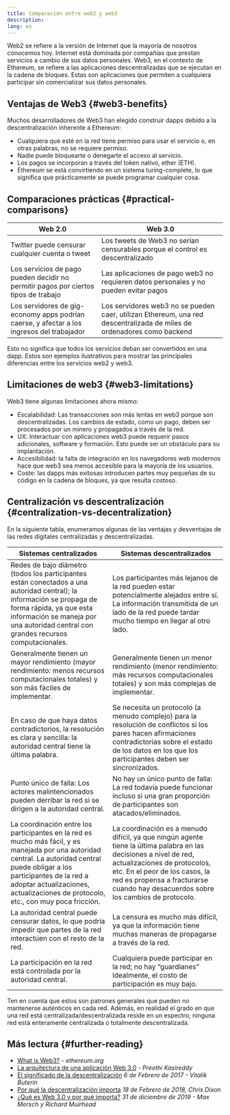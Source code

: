 ```yaml
---
title: Comparación entre web2 y web3
description:
lang: es
---
```


Web2 se refiere a la versión de Internet que la mayoría de nosotros conocemos hoy. Internet está dominada por compañías que prestan servicios a cambio de sus datos personales. Web3, en el contexto de Ethereum, se refiere a las aplicaciones descentralizadas que se ejecutan en la cadena de bloques. Estas son aplicaciones que permiten a cualquiera participar sin comercializar sus datos personales.

## Ventajas de Web3 {#web3-benefits}

Muchos desarrolladores de Web3 han elegido construir dapps debido a la descentralización inherente a Ethereum:

- Cualquiera que esté en la red tiene permiso para usar el servicio o, en otras palabras, no se requiere permiso.
- Nadie puede bloquearte o denegarte el acceso al servicio.
- Los pagos se incorporan a través del token nativo, ether (ETH).
- Ethereum se está convirtiendo en un sistema turing-complete, lo que significa que prácticamente se puede programar cualquier cosa.

## Comparaciones prácticas {#practical-comparisons}

| Web 2.0                                                                                    | Web 3.0                                                                                                                |
| ------------------------------------------------------------------------------------------ | ---------------------------------------------------------------------------------------------------------------------- |
| Twitter puede censurar cualquier cuenta o tweet                                            | Los tweets de Web3 no serían censurables porque el control es descentralizado                                          |
| Los servicios de pago pueden decidir no permitir pagos por ciertos tipos de trabajo        | Las aplicaciones de pago web3 no requieren datos personales y no pueden evitar pagos                                   |
| Los servidores de gig-economy apps podrían caerse, y afectar a los ingresos del trabajador | Los servidores web3 no se pueden caer, utilizan Ethereum, una red descentralizada de miles de ordenadores como backend |

Esto no significa que todos los servicios deban ser convertidos en una dapp. Estos son ejemplos ilustrativos para mostrar las principales diferencias entre los servicios web2 y web3.

## Limitaciones de web3 {#web3-limitations}

Web3 tiene algunas limitaciones ahora mismo:

- Escalabilidad: Las transacciones son más lentas en web3 porque son descentralizadas. Los cambios de estado, como un pago, deben ser procesados por un minero y propagados a través de la red.
- UX: Interactuar con aplicaciones web3 puede requerir pasos adicionales, software y formación. Esto puede ser un obstáculo para su implantación.
- Accesibilidad: la falta de integración en los navegadores web modernos hace que web3 sea menos accesible para la mayoría de los usuarios.
- Coste: las dapps más exitosas introducen partes muy pequeñas de su código en la cadena de bloques, ya que resulta costoso.

## Centralización vs descentralización {#centralization-vs-decentralization}

En la siguiente tabla, enumeramos algunas de las ventajas y desventajas de las redes digitales centralizadas y descentralizadas.

| Sistemas centralizados                                                                                                                                                                                                                                                | Sistemas descentralizados                                                                                                                                                                                                                                                |
| --------------------------------------------------------------------------------------------------------------------------------------------------------------------------------------------------------------------------------------------------------------------- | ------------------------------------------------------------------------------------------------------------------------------------------------------------------------------------------------------------------------------------------------------------------------ |
| Redes de bajo diámetro (todos los participantes están conectados a una autoridad central); la información se propaga de forma rápida, ya que esta información se maneja por una autoridad central con grandes recursos computacionales.                               | Los participantes más lejanos de la red pueden estar potencialmente alejados entre sí. La información transmitida de un lado de la red puede tardar mucho tiempo en llegar al otro lado.                                                                                 |
| Generalmente tienen un mayor rendimiento (mayor rendimiento: menos recursos computacionales totales) y son más fáciles de implementar.                                                                                                                                | Generalmente tienen un menor rendimiento (menor rendimiento: más recursos computacionales totales) y son más complejas de implementar.                                                                                                                                   |
| En caso de que haya datos contradictorios, la resolución es clara y sencilla: la autoridad central tiene la última palabra.                                                                                                                                           | Se necesita un protocolo (a menudo complejo) para la resolución de conflictos si los pares hacen afirmaciones contradictorias sobre el estado de los datos en los que los participantes deben ser sincronizados.                                                         |
| Punto único de falla: Los actores malintencionados pueden derribar la red si se dirigen a la autoridad central.                                                                                                                                                       | No hay un único punto de falla: La red todavía puede funcionar incluso si una gran proporción de participantes son atacados/eliminados.                                                                                                                                  |
| La coordinación entre los participantes en la red es mucho más fácil, y es manejada por una autoridad central. La autoridad central puede obligar a los participantes de la red a adoptar actualizaciones, actualizaciones de protocolo, etc., con muy poca fricción. | La coordinación es a menudo difícil, ya que ningún agente tiene la última palabra en las decisiones a nivel de red, actualizaciones de protocolos, etc. En el peor de los casos, la red es propensa a fracturarse cuando hay desacuerdos sobre los cambios de protocolo. |
| La autoridad central puede censurar datos, lo que podría impedir que partes de la red interactúen con el resto de la red.                                                                                                                                             | La censura es mucho más difícil, ya que la información tiene muchas maneras de propagarse a través de la red.                                                                                                                                                            |
| La participación en la red está controlada por la autoridad central.                                                                                                                                                                                                  | Cualquiera puede participar en la red; no hay “guardianes” Idealmente, el costo de participación es muy bajo.                                                                                                                                                            |

Ten en cuenta que estos son patrones generales que pueden no mantenerse auténticos en cada red. Además, en realidad el grado en que una red está centralizada/descentralizada reside en un espectro; ninguna red está enteramente centralizada o totalmente descentralizada.

## Más lectura {#further-reading}

- [What is Web3?](/web3/) - _ethereum.org_
- [La arquitectura de una aplicación Web 3.0](https://www.preethikasireddy.com/post/the-architecture-of-a-web-3-0-application) - _Preethi Kasireddy_
- [El significado de la descentralización](https://medium.com/@VitalikButerin/the-meaning-of-decentralization-a0c92b76a274) _6 de Febrero de 2017 - Vitalik Buterin_
- [Por qué la descentralización importa](https://medium.com/s/story/why-decentralization-matters-5e3f79f7638e) _18 de Febrero de 2018, Chris Dixon_
- [¿Qué es Web 3.0 y por qué importa?](https://medium.com/fabric-ventures/what-is-web-3-0-why-it-matters-934eb07f3d2b) _31 de diciembre de 2019 - Max Mersch y Richard Muirhead_
